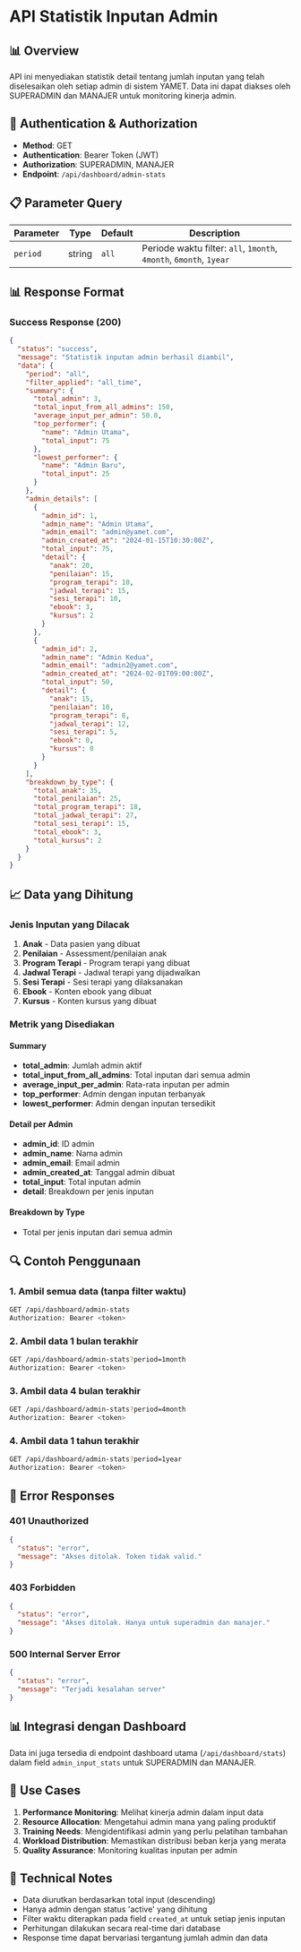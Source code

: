 # API Statistik Inputan Admin

## 📊 Overview

API ini menyediakan statistik detail tentang jumlah inputan yang telah diselesaikan oleh setiap admin di sistem YAMET. Data ini dapat diakses oleh SUPERADMIN dan MANAJER untuk monitoring kinerja admin.

## 🔐 Authentication & Authorization

- **Method**: GET
- **Authentication**: Bearer Token (JWT)
- **Authorization**: SUPERADMIN, MANAJER
- **Endpoint**: `/api/dashboard/admin-stats`

## 📋 Parameter Query

| Parameter | Type | Default | Description |
|-----------|------|---------|-------------|
| `period` | string | `all` | Periode waktu filter: `all`, `1month`, `4month`, `6month`, `1year` |

## 📊 Response Format

### Success Response (200)

```json
{
  "status": "success",
  "message": "Statistik inputan admin berhasil diambil",
  "data": {
    "period": "all",
    "filter_applied": "all_time",
    "summary": {
      "total_admin": 3,
      "total_input_from_all_admins": 150,
      "average_input_per_admin": 50.0,
      "top_performer": {
        "name": "Admin Utama",
        "total_input": 75
      },
      "lowest_performer": {
        "name": "Admin Baru",
        "total_input": 25
      }
    },
    "admin_details": [
      {
        "admin_id": 1,
        "admin_name": "Admin Utama",
        "admin_email": "admin@yamet.com",
        "admin_created_at": "2024-01-15T10:30:00Z",
        "total_input": 75,
        "detail": {
          "anak": 20,
          "penilaian": 15,
          "program_terapi": 10,
          "jadwal_terapi": 15,
          "sesi_terapi": 10,
          "ebook": 3,
          "kursus": 2
        }
      },
      {
        "admin_id": 2,
        "admin_name": "Admin Kedua",
        "admin_email": "admin2@yamet.com",
        "admin_created_at": "2024-02-01T09:00:00Z",
        "total_input": 50,
        "detail": {
          "anak": 15,
          "penilaian": 10,
          "program_terapi": 8,
          "jadwal_terapi": 12,
          "sesi_terapi": 5,
          "ebook": 0,
          "kursus": 0
        }
      }
    ],
    "breakdown_by_type": {
      "total_anak": 35,
      "total_penilaian": 25,
      "total_program_terapi": 18,
      "total_jadwal_terapi": 27,
      "total_sesi_terapi": 15,
      "total_ebook": 3,
      "total_kursus": 2
    }
  }
}
```

## 📈 Data yang Dihitung

### Jenis Inputan yang Dilacak

1. **Anak** - Data pasien yang dibuat
2. **Penilaian** - Assessment/penilaian anak
3. **Program Terapi** - Program terapi yang dibuat
4. **Jadwal Terapi** - Jadwal terapi yang dijadwalkan
5. **Sesi Terapi** - Sesi terapi yang dilaksanakan
6. **Ebook** - Konten ebook yang dibuat
7. **Kursus** - Konten kursus yang dibuat

### Metrik yang Disediakan

#### Summary
- **total_admin**: Jumlah admin aktif
- **total_input_from_all_admins**: Total inputan dari semua admin
- **average_input_per_admin**: Rata-rata inputan per admin
- **top_performer**: Admin dengan inputan terbanyak
- **lowest_performer**: Admin dengan inputan tersedikit

#### Detail per Admin
- **admin_id**: ID admin
- **admin_name**: Nama admin
- **admin_email**: Email admin
- **admin_created_at**: Tanggal admin dibuat
- **total_input**: Total inputan admin
- **detail**: Breakdown per jenis inputan

#### Breakdown by Type
- Total per jenis inputan dari semua admin

## 🔍 Contoh Penggunaan

### 1. Ambil semua data (tanpa filter waktu)
```bash
GET /api/dashboard/admin-stats
Authorization: Bearer <token>
```

### 2. Ambil data 1 bulan terakhir
```bash
GET /api/dashboard/admin-stats?period=1month
Authorization: Bearer <token>
```

### 3. Ambil data 4 bulan terakhir
```bash
GET /api/dashboard/admin-stats?period=4month
Authorization: Bearer <token>
```

### 4. Ambil data 1 tahun terakhir
```bash
GET /api/dashboard/admin-stats?period=1year
Authorization: Bearer <token>
```

## 🚨 Error Responses

### 401 Unauthorized
```json
{
  "status": "error",
  "message": "Akses ditolak. Token tidak valid."
}
```

### 403 Forbidden
```json
{
  "status": "error",
  "message": "Akses ditolak. Hanya untuk superadmin dan manajer."
}
```

### 500 Internal Server Error
```json
{
  "status": "error",
  "message": "Terjadi kesalahan server"
}
```

## 📊 Integrasi dengan Dashboard

Data ini juga tersedia di endpoint dashboard utama (`/api/dashboard/stats`) dalam field `admin_input_stats` untuk SUPERADMIN dan MANAJER.

## 🎯 Use Cases

1. **Performance Monitoring**: Melihat kinerja admin dalam input data
2. **Resource Allocation**: Mengetahui admin mana yang paling produktif
3. **Training Needs**: Mengidentifikasi admin yang perlu pelatihan tambahan
4. **Workload Distribution**: Memastikan distribusi beban kerja yang merata
5. **Quality Assurance**: Monitoring kualitas inputan per admin

## 🔧 Technical Notes

- Data diurutkan berdasarkan total input (descending)
- Hanya admin dengan status 'active' yang dihitung
- Filter waktu diterapkan pada field `created_at` untuk setiap jenis inputan
- Perhitungan dilakukan secara real-time dari database
- Response time dapat bervariasi tergantung jumlah admin dan data 